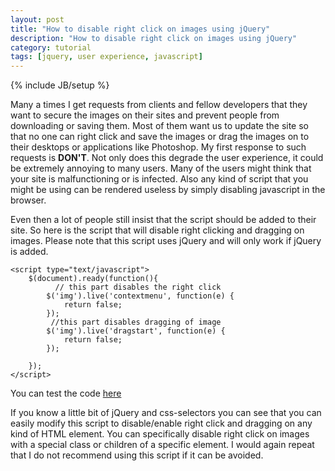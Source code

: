 ```yaml
---
layout: post
title: "How to disable right click on images using jQuery"
description: "How to disable right click on images using jQuery"
category: tutorial
tags: [jquery, user experience, javascript]
---
```

{% include JB/setup %}

Many a times I get requests from clients and fellow developers that they want to secure the images on their sites and prevent people from downloading or saving them. Most of them want us to update the site so that no one can right click and save the images or drag the images on to their desktops or applications like Photoshop. My first response to such requests is __DON'T__. Not only does this degrade the user experience, it could be extremely annoying to many users. Many of the users might think that your site is malfunctioning or is infected. Also any kind of script that you might be using can be rendered useless by simply disabling javascript in the browser. 

Even then a lot of people still insist that the script should be added to their site. So here is the script that will disable right clicking and dragging on images. Please note that this script uses jQuery and will only work if jQuery is added.

	<script type="text/javascript">
		$(document).ready(function(){
              // this part disables the right click
			$('img').live('contextmenu', function(e) {
				return false;
			}); 
             //this part disables dragging of image
			$('img').live('dragstart', function(e) {
				return false;
			}); 

		});
	</script>

You can test the code <a href="http://jsfiddle.net/7RYB2/" target="_blank">here</a>

If you know a little bit of jQuery and css-selectors you can see that you can easily modify this script to disable/enable right click and dragging on any kind of HTML element. You can specifically disable right click on images with a special class or children of a specific element.
I would again repeat that I do not recommend using this script if it can be avoided.
